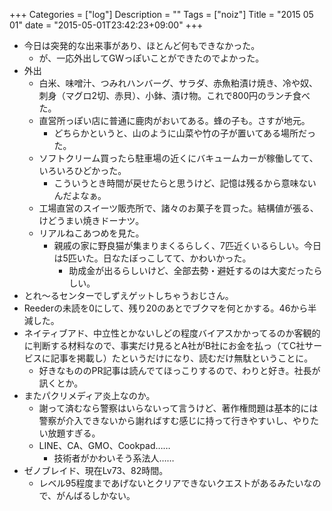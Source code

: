 +++
Categories = ["log"]
Description = ""
Tags = ["noiz"]
Title = "2015 05 01"
date = "2015-05-01T23:42:23+09:00"
+++

* 今日は突発的な出来事があり、ほとんど何もできなかった。
	* が、一応外出してGWっぽいことができたのでよかった。
* 外出
	* 白米、味噌汁、つみれハンバーグ、サラダ、赤魚粕漬け焼き、冷や奴、刺身（マグロ2切、赤貝）、小鉢、漬け物。これで800円のランチ食べた。
	* 直営所っぽい店に普通に鹿肉がおいてある。蜂の子も。さすが地元。
		* どちらかというと、山のように山菜や竹の子が置いてある場所だった。
	* ソフトクリーム買ったら駐車場の近くにバキュームカーが稼働してて、いろいろひどかった。
		* こういうとき時間が戻せたらと思うけど、記憶は残るから意味ないんだよなぁ。
	* 工場直営のスイーツ販売所で、諸々のお菓子を買った。結構値が張る、けどうまい焼きドーナツ。
	* リアルねこあつめを見た。
		* 親戚の家に野良猫が集まりまくるらしく、7匹近くいるらしい。今日は5匹いた。日なたぼっこしてて、かわいかった。
			* 助成金が出るらしいけど、全部去勢・避妊するのは大変だったらしい。
* とれ〜るセンターでしずえゲットしちゃうおじさん。
* Reederの未読を0にして、残り20のあとでブクマを何とかする。46から半減した。
* ネイティブアド、中立性とかないしどの程度バイアスかかってるのか客観的に判断する材料なので、事実だけ見るとA社がB社にお金を払っ（てC社サービスに記事を掲載し）たというだけになり、読むだけ無駄ということに。
	* 好きなもののPR記事は読んでてほっこりするので、わりと好き。社長が訊くとか。
* またパクリメディア炎上なのか。
	* 謝って済むなら警察はいらないって言うけど、著作権問題は基本的には警察が介入できないから謝ればすむ感じに持って行きやすいし、やりたい放題すぎる。
	* LINE、CA、GMO、Cookpad……
		* 技術者がかわいそう系法人……
* ゼノブレイド、現在Lv73、82時間。
	* レベル95程度まであげないとクリアできないクエストがあるみたいなので、がんばるしかない。